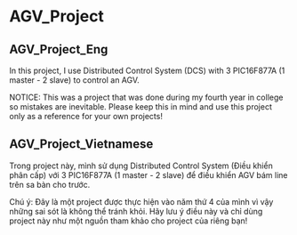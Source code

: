 # AGV_Project

## AGV_Project_Eng

In this project, I use Distributed Control System (DCS) with 3 PIC16F877A (1 master - 2 slave) to control an AGV.

NOTICE: This was a project that was done during my fourth year in college so mistakes are inevitable.
Please keep this in mind and use this project only as a reference for your own projects!

## AGV_Project_Vietnamese

Trong project này, mình sử dụng Distributed Control System (Điều khiển phân cấp) với 3 PIC16F877A (1 master - 2 slave) để điều khiển AGV bám line trên sa bàn cho trước.

Chú ý: Đây là một project được thực hiện vào năm thứ 4 của mình vì vậy những sai sót là không thể tránh khỏi.
Hãy lưu ý điều này và chỉ dùng project này như một nguồn tham khảo cho project của riêng bạn!
